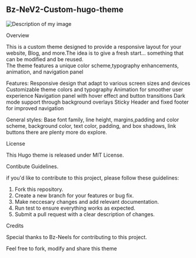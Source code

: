 ## Bz-NeV2-Custom-hugo-theme

![Description of my image](Screenshot%from%2024-12-19%13-55-02.png)

Overview

This is a custom theme designed to provide a responsive layout for your website, Blog, and more.The idea is
to give a fresh start... something that can be modified and be reused.  
The theme features a unique color scheme,typography enhancements, animation, and navigation
panel

Features:
        Responsive design that adapt to various screen sizes and devices
        Customizable theme colors and typography
        Animation for smoother user experience
        Navigation panel with hover effect and button transitions
        Dark mode support through background overlays
        Sticky Header and fixed footer for improved navigation

General styles:
                Base font family, line height, margins,padding and color scheme,
                background color, text color, padding, and box shadows, link buttons
                there are plenty more do explore.

License

This Hugo theme is released under MIT License.

Contibute Guidelines.

if you'd like to contribute to this project, please follow these guidelines:
1. Fork this repository.
2. Create a new branch for your features or bug fix.
3. Make neccesary changes and add relevant documentation.
4. Run test to ensure everything works as expected.
5. Submit a pull request with a clear description of changes.

Credits

Special thanks to Bz-Neels for contributing to this project.

Feel free to fork, modify and share this theme
                      
        
        

